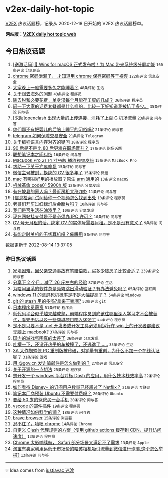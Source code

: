 # v2ex-daily-hot-topic

[V2EX](https://www.v2ex.com/) 热议话题榜，记录从 2020-12-18 日开始的 V2EX 热议话题榜单。

**网站版：[V2EX daily hot topic web](https://boojack.github.io/v2ex-daily-hot-topic-web/)**

## 今日热议话题

<!-- TODAY BEGIN -->

1. [[送激活码] 🎉 Wins for macOS 正式发布啦！为 Mac 带来系统级分屏功能](https://www.v2ex.com/t/872787) `160条评论` `分享创造`
1. [chrome 密码泄漏了， 才知道用 chrome 保存密码等于裸奔](https://www.v2ex.com/t/872745) `122条评论` `信息安全`
1. [大家晚上一般需要多久才能睡着？](https://www.v2ex.com/t/872754) `48条评论` `生活`
1. [关于润去海外的问题](https://www.v2ex.com/t/872740) `43条评论` `程序员`
1. [除去税和必要花费，单身汉每个月能存工资的几成？](https://www.v2ex.com/t/872742) `36条评论` `程序员`
1. [问一下大家的话费套餐都是什么样的，比较一下好知道我被坑了多少。](https://www.v2ex.com/t/872790) `35条评论` `问与答`
1. [[求助]openclash 出现大量的上传连接，消耗了上百 G 机场流量](https://www.v2ex.com/t/872764) `23条评论` `问与答`
1. [你们那还有把婴儿的后脑上睡平的习俗吗?](https://www.v2ex.com/t/872773) `21条评论` `问与答`
1. [telegram 如何保障交易安全](https://www.v2ex.com/t/872772) `21条评论` `Telegram`
1. [关于编程语言内存对齐的疑问](https://www.v2ex.com/t/872792) `18条评论` `程序员`
1. [90 后是不是比 80 后更难在职场晋升？](https://www.v2ex.com/t/872781) `17条评论` `职场话题`
1. [联想笔记本之间纠结](https://www.v2ex.com/t/872753) `16条评论` `问与答`
1. [MacBook Pro 21 14 寸丐版 播放视频发热](https://www.v2ex.com/t/872769) `15条评论` `MacBook Pro`
1. [求助一下关于疤痕修复](https://www.v2ex.com/t/872714) `15条评论` `问与答`
1. [微信主号被封，换绑的 GV 很多年了](https://www.v2ex.com/t/872711) `15条评论` `微信`
1. [mac 有哪些好用的播放器？原生 arm 通用的](https://www.v2ex.com/t/872738) `13条评论` `macOS`
1. [机械革命 code01 5900h 版](https://www.v2ex.com/t/872717) `12条评论` `分享发现`
1. [有在坡县的家人吗？最近房租大涨咋办](https://www.v2ex.com/t/872798) `11条评论` `问与答`
1. [[信息检索] 试问给你一个视频怎么找到出处](https://www.v2ex.com/t/872797) `10条评论` `程序员`
1. [老哥们开车过红绿灯后会断片吗？](https://www.v2ex.com/t/872793) `10条评论` `问与答`
1. [我们是否生活在油漆里？](https://www.v2ex.com/t/872785) `10条评论` `分享发现`
1. [现在网站挂支付是不是必须办 IPC 许可？](https://www.v2ex.com/t/872733) `10条评论` `问与答`
1. [GV 号无月租的话，绑定 GV 的实体号需要月租。是不是没有意义了](https://www.v2ex.com/t/872722) `9条评论` `问与答`
1. [有能定时关机的无线耳机吗？催眠用](https://www.v2ex.com/t/872796) `8条评论` `问与答`

数据更新于 2022-08-14 13:37:05

<!-- TODAY END -->

### 昨日热议话题

<!-- YESTERDAY BEGIN -->

1. [家境困难，因父亲交通事故有笔赔偿款，买多少钱房子比较合适？](https://www.v2ex.com/t/872557) `239条评论` `问与答`
1. [分享下 2 个月，减了 26 斤左右的经验](https://www.v2ex.com/t/872575) `87条评论` `生活`
1. [为啥阿里系的软件总是频繁跳出滑动验证？有办法避免吗？](https://www.v2ex.com/t/872561) `65条评论` `互联网`
1. [windows 11 的蓝屏死机概率是不是大幅提高了？](https://www.v2ex.com/t/872569) `54条评论` `Windows`
1. [git 的 stash 用的多吗?拿来干嘛呢?](https://www.v2ex.com/t/872573) `53条评论` `git`
1. [日本程序员薪资](https://www.v2ex.com/t/872621) `51条评论` `程序员`
1. [低代码平台似乎越来越成熟，前端程序员到底该往哪里深入学习才不会被替代，看完无远以及一些商城项目陷入迷茫了](https://www.v2ex.com/t/872578) `44条评论` `程序员`
1. [是不是只要不是 .net 开发者或开发工具必须用运行在 win 上的开发者都建议无脑上 macbook?](https://www.v2ex.com/t/872579) `37条评论` `问与答`
1. [国内的游戏氛围真的太差了](https://www.v2ex.com/t/872647) `36条评论` `分享发现`
1. [吐槽一下，还没开热乎的车被撞了，还逃逸了……](https://www.v2ex.com/t/872596) `35条评论` `生活`
1. [3A 大作蜘蛛侠 PC 重制版被秒破，对销量有重创，为什么不加一个在线认证呢？](https://www.v2ex.com/t/872679) `31条评论` `游戏`
1. [用 @gov.cn 发诈骗邮件是怎么做到的？](https://www.v2ex.com/t/872586) `27条评论` `信息安全`
1. [关于开源的一点想法](https://www.v2ex.com/t/872641) `25条评论` `程序员`
1. [想开发一个 windows 平台对标 Dash 的应用，用什么技术栈效率高](https://www.v2ex.com/t/872565) `22条评论` `程序员`
1. [如何看待 Disney+ 的订阅用户数量已经超过了 Netflix？](https://www.v2ex.com/t/872614) `21条评论` `互联网`
1. [笔记本厂商预装 Ubuntu 不需要付费吗？](https://www.v2ex.com/t/872658) `20条评论` `Ubuntu`
1. [要给 50 岁的爸爸买一台手机](https://www.v2ex.com/t/872580) `20条评论` `问与答`
1. [vscode 的邮件插件](https://www.v2ex.com/t/872571) `19条评论` `程序员`
1. [这种情况如何科学的润？](https://www.v2ex.com/t/872576) `18条评论` `问与答`
1. [brave browser](https://www.v2ex.com/t/872670) `15条评论` `浏览器`
1. [忍不住了，喷喷 chrome](https://www.v2ex.com/t/872694) `14条评论` `Chrome`
1. [自定义 Clash 代理规则的方案（使用 github actions 缓存到 CDN，提升访问速度）](https://www.v2ex.com/t/872662) `13条评论` `程序员`
1. [Chrome 太影响续航， Safari 部分场景又满足不了需求](https://www.v2ex.com/t/872608) `13条评论` `Apple`
1. [淘宝有卖家利用远低于市场价的哈苏相机吸引流量到微信进行诈骗,这个怎么举报?](https://www.v2ex.com/t/872566) `13条评论` `问与答`

<!-- YESTERDAY END -->

---

💡 Idea comes from [justjavac 迷渡](https://github.com/justjavac/)
